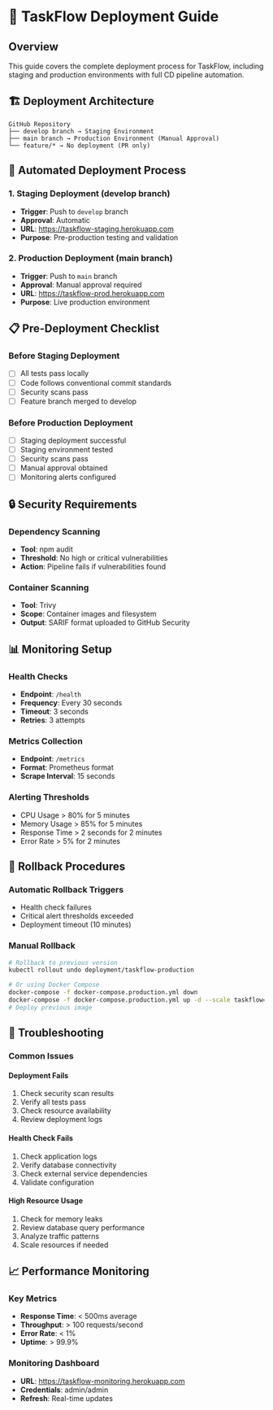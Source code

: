 # 🚀 TaskFlow Deployment Guide

## Overview

This guide covers the complete deployment process for TaskFlow, including staging and production environments with full CD pipeline automation.

## 🏗️ Deployment Architecture

```
GitHub Repository
├── develop branch → Staging Environment
├── main branch → Production Environment (Manual Approval)
└── feature/* → No deployment (PR only)
```

## 🔄 Automated Deployment Process

### 1. Staging Deployment (develop branch)

- **Trigger**: Push to `develop` branch
- **Approval**: Automatic
- **URL**: https://taskflow-staging.herokuapp.com
- **Purpose**: Pre-production testing and validation

### 2. Production Deployment (main branch)

- **Trigger**: Push to `main` branch
- **Approval**: Manual approval required
- **URL**: https://taskflow-prod.herokuapp.com
- **Purpose**: Live production environment

## 📋 Pre-Deployment Checklist

### Before Staging Deployment

- [ ] All tests pass locally
- [ ] Code follows conventional commit standards
- [ ] Security scans pass
- [ ] Feature branch merged to develop

### Before Production Deployment

- [ ] Staging deployment successful
- [ ] Staging environment tested
- [ ] Security scans pass
- [ ] Manual approval obtained
- [ ] Monitoring alerts configured

## 🔒 Security Requirements

### Dependency Scanning

- **Tool**: npm audit
- **Threshold**: No high or critical vulnerabilities
- **Action**: Pipeline fails if vulnerabilities found

### Container Scanning

- **Tool**: Trivy
- **Scope**: Container images and filesystem
- **Output**: SARIF format uploaded to GitHub Security

## 📊 Monitoring Setup

### Health Checks

- **Endpoint**: `/health`
- **Frequency**: Every 30 seconds
- **Timeout**: 3 seconds
- **Retries**: 3 attempts

### Metrics Collection

- **Endpoint**: `/metrics`
- **Format**: Prometheus format
- **Scrape Interval**: 15 seconds

### Alerting Thresholds

- CPU Usage > 80% for 5 minutes
- Memory Usage > 85% for 5 minutes
- Response Time > 2 seconds for 2 minutes
- Error Rate > 5% for 2 minutes

## 🚨 Rollback Procedures

### Automatic Rollback Triggers

- Health check failures
- Critical alert thresholds exceeded
- Deployment timeout (10 minutes)

### Manual Rollback

```bash
# Rollback to previous version
kubectl rollout undo deployment/taskflow-production

# Or using Docker Compose
docker-compose -f docker-compose.production.yml down
docker-compose -f docker-compose.production.yml up -d --scale taskflow=0
# Deploy previous image
```

## 🔧 Troubleshooting

### Common Issues

#### Deployment Fails

1. Check security scan results
2. Verify all tests pass
3. Check resource availability
4. Review deployment logs

#### Health Check Fails

1. Check application logs
2. Verify database connectivity
3. Check external service dependencies
4. Validate configuration

#### High Resource Usage

1. Check for memory leaks
2. Review database query performance
3. Analyze traffic patterns
4. Scale resources if needed

## 📈 Performance Monitoring

### Key Metrics

- **Response Time**: < 500ms average
- **Throughput**: > 100 requests/second
- **Error Rate**: < 1%
- **Uptime**: > 99.9%

### Monitoring Dashboard

- **URL**: https://taskflow-monitoring.herokuapp.com
- **Credentials**: admin/admin
- **Refresh**: Real-time updates
